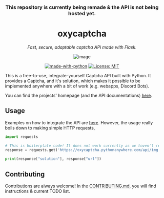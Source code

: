 <div align="center">

### This repository is currently being remade & the API is not being hosted yet.

# oxycaptcha

<i>Fast, secure, adaptable captcha API made with Flask.</i>

![image](https://cdn.discordapp.com/attachments/1085992233536335982/1086430183604629564/image.png)

[![made-with-python](https://img.shields.io/badge/Made%20with-Python-1f425f.svg)](https://www.python.org/)
[![License: MIT](https://img.shields.io/badge/License-MIT-yellow.svg)](https://opensource.org/licenses/MIT)
</div>

This is a free-to-use, integrate-yourself Captcha API built with Python. 
It provides a Captcha, and it's solution, which makes it possible to be implemented anywhere with a bit of work (e.g. webapps, Discord Bots).

You can find the projects' homepage (and the API documentations) [here](https://google.com/).

## Usage

Examples on how to integrate the API are [here](https://google.com/). However, the usage really boils down
to making simple HTTP requests,

```python
import requests

# This is boilerplate code! It does not work currently as we haven't released v5.0.0 yet.
response = requests.get('https://oxycaptcha.pythonanywhere.com/api/img').json()

print(response["solution"], response["url"])
```

## Contributing

Contributions are always welcome! In the [CONTRIBUTING.md](https://github.com/ammarsys/oxycaptcha/blob/main/CONTRIBUTING.md), you will find instructions & current TODO list.


